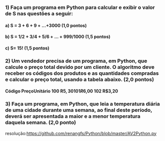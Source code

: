### 1) Faça um programa em Python para calcular e exibir o valor de S nas questões a seguir:

#### a) S = 3 + 6 + 9 + ...+3000 (1,0 pontos)

#### b) S = 1/2 + 3/4 + 5/6 + ... + 999/1000 (1,5 pontos)

#### c) S= 15! (1,5 pontos)

### 2) Um vendedor precisa de um programa, em Python, que calcule o preço total devido por um cliente. O algoritmo deve receber os códigos dos produtos e as quantidades compradas e calcular o preço total, usando a tabela abaixo. (2,0 pontos)

#### Código PreçoUnitário 100 R$5,30 101 R$6,00 102 R$3,20

### 3) Faça um programa, em Python, que leia a temperatura diária de uma cidade durante uma semana, ao final deste período, deverá ser apresentada a maior e a menor temperatura daquela semana. (2,0 ponto)
resolução:https://github.com/renangfs/Python/blob/master/AV2Python.py
